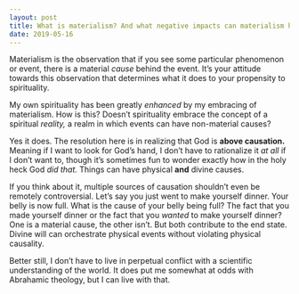 ```yaml
---
layout: post
title: What is materialism? And what negative impacts can materialism have on spirituality?
date: 2019-05-16
---
```


<p>Materialism is the observation that if you see some particular phenomenon or event, there is a material <i>cause</i> behind the event. It’s your attitude towards this observation that determines what it does to your propensity to spirituality.</p><p>My own spirituality has been greatly <i>enhanced</i> by my embracing of materialism. How is this? Doesn’t spirituality embrace the concept of a spiritual <i>reality,</i> a realm in which events can have non-material causes?</p><p>Yes it does. The resolution here is in realizing that God is <b>above causation.</b> Meaning if I want to look for God’s hand, I don’t have to rationalize it <i>at all</i> if I don’t want to, though it’s sometimes fun to wonder exactly how in the holy heck God <i>did that.</i> Things can have physical <b>and</b> divine causes.</p><p>If you think about it, multiple sources of causation shouldn’t even be remotely controversial. Let’s say you just went to make yourself dinner. Your belly is now full. What is the cause of your belly being full? The fact that you made yourself dinner or the fact that you <i>wanted</i> to make yourself dinner? One is a material cause, the other isn’t. But both contribute to the end state. Divine will can orchestrate physical events without violating physical causality.</p><p>Better still, I don’t have to live in perpetual conflict with a scientific understanding of the world. It does put me somewhat at odds with Abrahamic theology, but I can live with that.</p>

